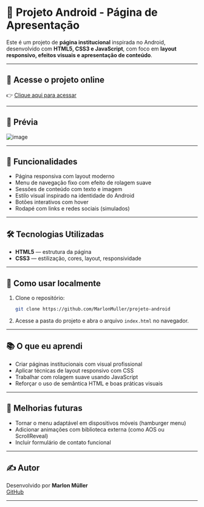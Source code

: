 # 🤖 Projeto Android - Página de Apresentação

Este é um projeto de **página institucional** inspirada no Android, desenvolvido com **HTML5, CSS3 e JavaScript**, com foco em **layout responsivo, efeitos visuais e apresentação de conteúdo**.

---

## 🔗 Acesse o projeto online

👉 [Clique aqui para acessar](https://marlonmuller.github.io/projeto-android/index.html)

---

## 📸 Prévia

![image](https://github.com/user-attachments/assets/a6ff8e03-a17a-435f-8ba8-3f58d6169406)


---

## 🚀 Funcionalidades

- Página responsiva com layout moderno
- Menu de navegação fixo com efeito de rolagem suave
- Sessões de conteúdo com texto e imagem
- Estilo visual inspirado na identidade do Android
- Botões interativos com hover
- Rodapé com links e redes sociais (simulados)

---

## 🛠️ Tecnologias Utilizadas

- **HTML5** — estrutura da página  
- **CSS3** — estilização, cores, layout, responsividade 

---

## 📂 Como usar localmente

1. Clone o repositório:
   ```bash
   git clone https://github.com/MarlonMuller/projeto-android
   ```

2. Acesse a pasta do projeto e abra o arquivo `index.html` no navegador.

---

## 📚 O que eu aprendi

- Criar páginas institucionais com visual profissional  
- Aplicar técnicas de layout responsivo com CSS  
- Trabalhar com rolagem suave usando JavaScript  
- Reforçar o uso de semântica HTML e boas práticas visuais

---

## 📌 Melhorias futuras

- Tornar o menu adaptável em dispositivos móveis (hamburger menu)  
- Adicionar animações com biblioteca externa (como AOS ou ScrollReveal)  
- Incluir formulário de contato funcional

---

## ✍️ Autor

Desenvolvido por **Marlon Müller**  
[GitHub](https://github.com/MarlonMuller)

---

